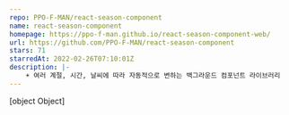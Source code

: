 ```yaml
---
repo: PPO-F-MAN/react-season-component
name: react-season-component
homepage: https://ppo-f-man.github.io/react-season-component-web/
url: https://github.com/PPO-F-MAN/react-season-component
stars: 71
starredAt: 2022-02-26T07:10:01Z
description: |-
    ☀️ 여러 계절, 시간, 날씨에 따라 자동적으로 변하는 백그라운드 컴포넌트 라이브러리
---
```


[object Object]

